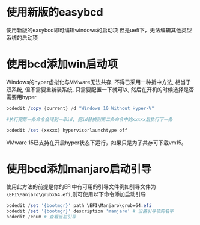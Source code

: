 
# 使用新版的easybcd

使用新版的easybcd即可编辑windows的启动项
但是uefi下，无法编辑其他类型系统的启动项

# 使用bcd添加win启动项

Windows的hyper虚拟化与VMware无法共存, 
不得已采用一种折中方法, 相当于双系统, 但不需要重新装系统, 只需要配置一下就可以, 然后在开机的时候选择是否需要用hyper

```powershell
bcdedit /copy {current} /d "Windows 10 Without Hyper-V" 

#执行完第一条命令会得到一串id, 把id替换到第二条命令中的xxxxx后执行下一条

bcdedit /set {xxxxx} hypervisorlaunchtype off
```
VMware 15已支持在开启hyper状态下运行，如果只是为了共存可下载vm15。

# 使用bcd添加manjaro启动引导

使用此方法的前提是你的EFI中有可用的引导文件例如引导文件为`\EFI\Manjaro\grubx64.efi`,则可使用以下命令添加启动引导

```powershell
bcdedit /set '{bootmgr}' path \EFI\Manjaro\grubx64.efi
bcdedit /set '{bootmgr}' description 'manjaro' # 设置引导项的名字
bcdedit /enum # 查看当前引导
```